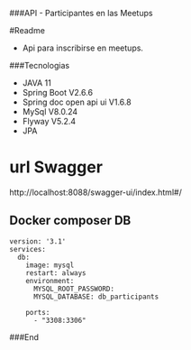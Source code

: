 ###API - Participantes en las Meetups

#Readme

- Api para inscribirse en meetups.

###Tecnologias
- JAVA 11
- Spring Boot V2.6.6
- Spring doc open api ui V1.6.8
- MySql V8.0.24
- Flyway V5.2.4
- JPA

# url Swagger

http://localhost:8088/swagger-ui/index.html#/

## Docker composer DB
    version: '3.1'
    services:
      db:
        image: mysql
        restart: always
        environment:
          MYSQL_ROOT_PASSWORD:
          MYSQL_DATABASE: db_participants

        ports:
          - "3308:3306"


###End
